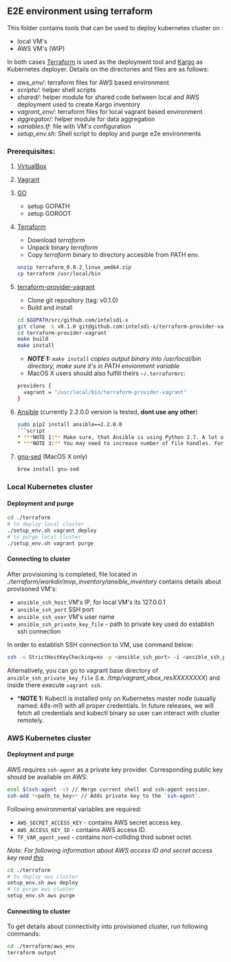 ## E2E environment using terraform
This folder contains tools that can be used to deploy kubernetes cluster on :
 - local VM's
 - AWS VM's (WIP)

In both cases [Terraform](https://www.terraform.io/) is used as the deployment tool and [Kargo](https://github.com/kubernetes-incubator/kargo) as Kubernetes deployer. Details on the 
directories and files are as follows:
 - *aws_env/*: terraform files for AWS based environment
 - *scripts/*: helper shell scripts
 - *shared/*: helper module for shared code between local and AWS deployment used to create Kargo inventory
 - *vagrant_env/*: terraform files for local vagrant based environment
 - *aggregator/*: helper module for data aggregation
 - *variables.tf*: file with VM's configuration
 - *setup_env.sh*: Shell script to deploy and purge e2e environments

### Prerequisites:
1. [VirtualBox](https://www.virtualbox.org/wiki/VirtualBox)
1. [Vagrant](https://www.vagrantup.com/)
1. [GO](https://golang.org/)
    * setup GOPATH
    * setup GOROOT
1. [Terraform](https://www.terraform.io/)
    * Download *terraform*
    * Unpack binary *terraform*
    * Copy *terraform* binary to directory accesible from PATH env.
    ```sh
    unzip terraform_0.8.2_linux_amd64.zip
    cp terraform /usr/local/bin
    ```
1. [terraform-provider-vagrant](https://github.com/intelsdi-x/terraform-provider-vagrant)
    * Clone git repository (tag: v0.1.0) 
    * Build and install
    ```sh
    cd $GOPATH/src/github.com/intelsdi-x
    git clone -b v0.1.0 git@github.com:intelsdi-x/terraform-provider-vagrant
    cd terraform-provider-vagrant
    make build
    make install
    ```
    * ***NOTE 1:**  `make install` copies output binary into */usr/local/bin* directory, make sure it's in PATH envionment variable*
    * MacOS X users should also fulfill theirs `~/.terraformrc`:
    ```sh
    providers {
      vagrant = "/usr/local/bin/terraform-provider-vagrant"
    }
    ```

1. [Ansible](https://www.ansible.com/) (currently 2.2.0.0 version is tested, **dont use any other**)
    ```sh
    sudo pip2 install ansible==2.2.0.0
    ```script
    * ***NOTE 1:** Make sure, that Ansible is using Python 2.7. A lot of Ansible scripts are prepared exlusivly for Python 2.7*
    * ***NOTE 3:** You may need to increase number of file handles. For GNU\Linux use ulitmit. MacOS X users should run `sudo launchctl limit maxfiles unlimited`*

1. [gnu-sed](https://www.gnu.org/software/sed/manual/sed.html) (MacOS X only)
    ```sh
    brew install gnu-sed
    ```

### Local Kubernetes cluster
#### Deployment and purge

```sh
cd ./terraform
# to deploy local cluster 
./setup_env.sh vagrant deploy
# to purge local cluster
./setup_env.sh vagrant purge
```


#### Connecting to cluster

After provisioning is completed, file located in *./terraform/workdir/mvp_inventory/ansible_inventory* contains details
about provisoned VM's: 
 - `ansible_ssh_host`  VM's IP, for local VM's its 127.0.0.1
 - `ansible_ssh_port`  SSH port
 - `ansible_ssh_user`  VM's user name
 - `ansible_ssh_private_key_file` - path to private key used do establish ssh connection

In order to establish SSH connection to VM, use command below:
``` sh
ssh -o StrictHostKeyChecking=no -p <ansible_ssh_port> -i <ansible_ssh_private_key_file> <ansible_ssh_user>@<ansible_ssh_host>
```

Alternatively, you can go to vagrant base directory of `ansible_ssh_private_key_file` (i.e. */tmp/vagrant_vbox_resXXXXXXXX*)
and inside there execute `vagrant ssh`.

* ***NOTE 1:** 
Kubectl is installed only on Kubernetes master node (usually named: *k8s-m1*) with all proper credentials.
In future releases, we will fetch all credentials and kubectl binary so user can interact with cluster remotely.


### AWS Kubernetes cluster
#### Deployment and purge
AWS requires `ssh-agent` as a private key provider. Corresponding public key should be available on AWS:
```sh
eval $(ssh-agent -s) // Merge current shell and ssh-agent session.
ssh-add *<path_to_key>* // Adds private key to the `ssh-agent`.
```

Following environmental variables are required:
  * `AWS_SECRET_ACCESS_KEY` - contains AWS secret access key.
  * `AWS_ACCESS_KEY_ID` - contains AWS access ID.
  * `TF_VAR_agent_seed` - contains non-colliding third subnet octet.

*Note: For following information about AWS access ID and secret access key read [this](http://docs.aws.amazon.com/general/latest/gr/aws-sec-cred-types.html#access-keys-and-secret-access-keys)*

```sh
cd ./terraform
# to deploy aws cluster
setup_env.sh aws deploy
# to purge aws cluster
setup_env.sh aws purge
```
#### Connecting to cluster
To get details about connectivity into provisioned cluster, run following commands:
```sh
cd ./terraform/aws_env
terraform output
```
